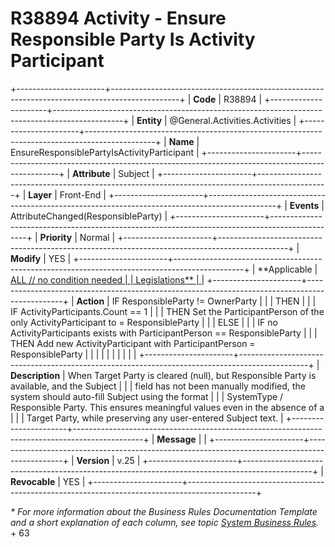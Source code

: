 ﻿---
erp.type: front-end-business-rule
erp.entity: General.Activities.Activities
---

# R38894 Activity - Ensure Responsible Party Is Activity Participant
+----------------------+-----------------------------------------------------------------------------------------------+
| **Code**             | R38894                                                                                        |
+----------------------+-----------------------------------------------------------------------------------------------+
| **Entity**           | @General.Activities.Activities                                                                |
+----------------------+-----------------------------------------------------------------------------------------------+
| **Name**             | EnsureResponsiblePartyIsActivityParticipant                                                   |
+----------------------+-----------------------------------------------------------------------------------------------+
| **Attribute**        | Subject                                                                                       |
+----------------------+-----------------------------------------------------------------------------------------------+
| **Layer**            | Front-End                                                                                     |
+----------------------+-----------------------------------------------------------------------------------------------+
| **Events**           | AttributeChanged(ResponsibleParty)                                                            |
+----------------------+-----------------------------------------------------------------------------------------------+
| **Priority**         | Normal                                                                                        |
+----------------------+-----------------------------------------------------------------------------------------------+
| **Modify**           | YES                                                                                           |
+----------------------+-----------------------------------------------------------------------------------------------+
| **Applicable         | [ALL // no condition needed                                                                   |
| Legislations**       | ](xref:applicable-legislations)                                                               |
+----------------------+-----------------------------------------------------------------------------------------------+
| **Action**           | IF ResponsibleParty != OwnerParty                                                             |
|                      | THEN                                                                                          |
|                      | IF ActivityParticipants.Count == 1                                                            |
|                      |  THEN Set the ParticipantPerson of the only ActivityParticipant to = ResponsibleParty         |
|                      | ELSE                                                                                          |
|                      |  IF no ActivityParticipants exists with ParticipantPerson == ResponsibleParty                 |
|                      |   THEN Add new ActivityParticipant with ParticipantPerson = ResponsibleParty                  |
|                      |                                                                                               |
|                      |                                                                                               |
|                      |                                                                                               |
+----------------------+-----------------------------------------------------------------------------------------------+
| **Description**      | When Target Party is cleared (null), but Responsible Party is available, and the Subject      |
|                      | field has not been manually modified, the system should auto-fill Subject using the format    |
|                      | SystemType / Responsible Party. This ensures meaningful values even in the absence of a       |
|                      | Target Party, while preserving any user-entered Subject text.                                 |
+----------------------+-----------------------------------------------------------------------------------------------+
| **Message**          |                                                                                               |
+----------------------+-----------------------------------------------------------------------------------------------+
| **Version**          | v.25                                                                                          |
+----------------------+-----------------------------------------------------------------------------------------------+
| **Revocable**        | YES                                                                                           |
+----------------------+-----------------------------------------------------------------------------------------------+

*\* For more information about the Business Rules Documentation Template and a short explanation of each column, see
topic [System Business Rules](../templates/template-description-system-business-rules.md).*
+
63
